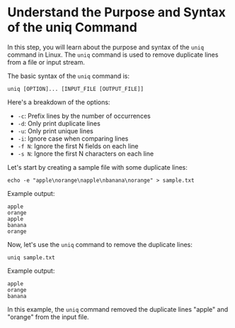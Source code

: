 # Understand the Purpose and Syntax of the uniq Command

In this step, you will learn about the purpose and syntax of the `uniq` command in Linux. The `uniq` command is used to remove duplicate lines from a file or input stream.

The basic syntax of the `uniq` command is:

```
uniq [OPTION]... [INPUT_FILE [OUTPUT_FILE]]
```

Here's a breakdown of the options:

- `-c`: Prefix lines by the number of occurrences
- `-d`: Only print duplicate lines
- `-u`: Only print unique lines
- `-i`: Ignore case when comparing lines
- `-f N`: Ignore the first N fields on each line
- `-s N`: Ignore the first N characters on each line

Let's start by creating a sample file with some duplicate lines:

```
echo -e "apple\norange\napple\nbanana\norange" > sample.txt
```

Example output:

```
apple
orange
apple
banana
orange
```

Now, let's use the `uniq` command to remove the duplicate lines:

```
uniq sample.txt
```

Example output:

```
apple
orange
banana
```

In this example, the `uniq` command removed the duplicate lines "apple" and "orange" from the input file.

